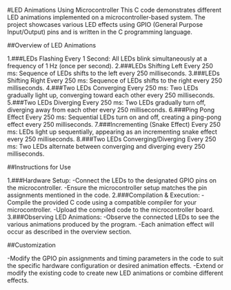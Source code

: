 #LED Animations Using Microcontroller
This C code demonstrates different LED animations implemented on a microcontroller-based system. The project showcases various LED effects using GPIO (General Purpose Input/Output) pins and is written in the C programming language.

##Overview of LED Animations

1.###LEDs Flashing Every 1 Second:
All LEDs blink simultaneously at a frequency of 1 Hz (once per second).
2.###LEDs Shifting Left Every 250 ms:
Sequence of LEDs shifts to the left every 250 milliseconds.
3.###LEDs Shifting Right Every 250 ms:
Sequence of LEDs shifts to the right every 250 milliseconds.
4.###Two LEDs Converging Every 250 ms:
Two LEDs gradually light up, converging toward each other every 250 milliseconds.
5.###Two LEDs Diverging Every 250 ms:
Two LEDs gradually turn off, diverging away from each other every 250 milliseconds.
6.###Ping Pong Effect Every 250 ms:
Sequential LEDs turn on and off, creating a ping-pong effect every 250 milliseconds.
7.###Incrementing (Snake Effect) Every 250 ms:
LEDs light up sequentially, appearing as an incrementing snake effect every 250 milliseconds.
8.###Two LEDs Converging/Diverging Every 250 ms:
Two LEDs alternate between converging and diverging every 250 milliseconds.

##Instructions for Use

1.###Hardware Setup:
-Connect the LEDs to the designated GPIO pins on the microcontroller.
-Ensure the microcontroller setup matches the pin assignments mentioned in the code.
2.###Compilation & Execution:
-Compile the provided C code using a compatible compiler for your microcontroller.
-Upload the compiled code to the microcontroller board.
3.###Observing LED Animations:
-Observe the connected LEDs to see the various animations produced by the program.
-Each animation effect will occur as described in the overview section.

##Customization

-Modify the GPIO pin assignments and timing parameters in the code to   suit the specific hardware configuration or desired animation effects.
-Extend or modify the existing code to create new LED animations or combine different effects.
